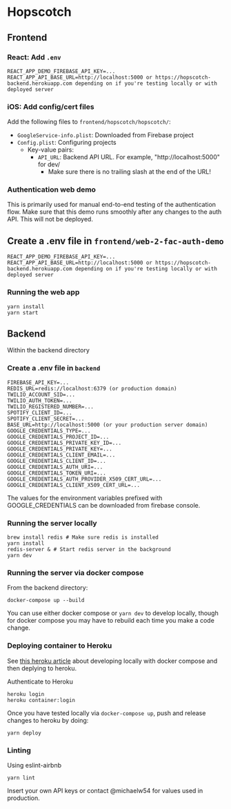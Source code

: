 # Hopscotch

## Frontend

### React: Add `.env`

```
REACT_APP_DEMO_FIREBASE_API_KEY=...
REACT_APP_API_BASE_URL=http://localhost:5000 or https://hopscotch-backend.herokuapp.com depending on if you're testing locally or with deployed server
```

### iOS: Add config/cert files

Add the following files to `frontend/hopscotch/hopscotch/`:

- `GoogleService-info.plist`: Downloaded from Firebase project
- `Config.plist`: Configuring projects
  - Key-value pairs:
    - `API_URL`: Backend API URL. For example, "http://localhost:5000" for dev/
      - Make sure there is no trailing slash at the end of the URL!

### Authentication web demo

This is primarily used for manual end-to-end testing of the authentication flow. Make sure that this demo runs smoothly after any changes to the auth API. This will not be deployed.

## Create a .env file in `frontend/web-2-fac-auth-demo`

```
REACT_APP_DEMO_FIREBASE_API_KEY=...
REACT_APP_API_BASE_URL=http://localhost:5000 or https://hopscotch-backend.herokuapp.com depending on if you're testing locally or with deployed server
```

### Running the web app

```
yarn install
yarn start
```

## Backend

Within the backend directory

### Create a .env file in `backend`

```
FIREBASE_API_KEY=...
REDIS_URL=redis://localhost:6379 (or production domain)
TWILIO_ACCOUNT_SID=...
TWILIO_AUTH_TOKEN=...
TWILIO_REGISTERED_NUMBER=...
SPOTIFY_CLIENT_ID=...
SPOTIFY_CLIENT_SECRET=...
BASE_URL=http://localhost:5000 (or your production server domain)
GOOGLE_CREDENTIALS_TYPE=...
GOOGLE_CREDENTIALS_PROJECT_ID=...
GOOGLE_CREDENTIALS_PRIVATE_KEY_ID=...
GOOGLE_CREDENTIALS_PRIVATE_KEY=...
GOOGLE_CREDENTIALS_CLIENT_EMAIL=...
GOOGLE_CREDENTIALS_CLIENT_ID=...
GOOGLE_CREDENTIALS_AUTH_URI=...
GOOGLE_CREDENTIALS_TOKEN_URI=...
GOOGLE_CREDENTIALS_AUTH_PROVIDER_X509_CERT_URL=...
GOOGLE_CREDENTIALS_CLIENT_X509_CERT_URL=...
```

The values for the environment variables prefixed with GOOGLE_CREDENTIALS can be downloaded from firebase console.

### Running the server locally

```
brew install redis # Make sure redis is installed
yarn install
redis-server & # Start redis server in the background
yarn dev
```

### Running the server via docker compose

From the backend directory:

```
docker-compose up --build
```

You can use either docker compose or `yarn dev` to develop locally, though for docker compose you may have to rebuild each time you make a code change.

### **Deploying container to Heroku**

See [this heroku article](https://devcenter.heroku.com/articles/local-development-with-docker-compose) about developing locally with docker compose
and then deplying to heroku.

Authenticate to Heroku

```
heroku login
heroku container:login
```

Once you have tested locally via `docker-compose up`, push and release changes to heroku by doing:

```
yarn deploy
```

### Linting

Using eslint-airbnb

```
yarn lint
```

Insert your own API keys or contact @michaelw54 for values used in production.
